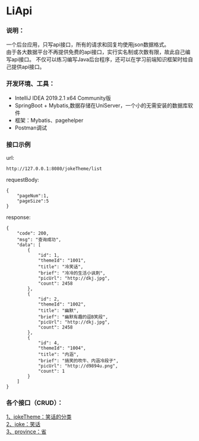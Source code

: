 # LiApi
### 说明：  
一个后台应用，只写api接口，所有的请求和回复均使用json数据格式。  
由于各大数据平台不再提供免费的api接口，实行实名制或次数有限，故此自己编写api接口。
不仅可以练习编写Java后台程序，还可以在学习前端知识框架时给自己提供api接口。 

### 开发环境、工具：  
* IntelliJ IDEA 2019.2.1 x64  Community版  
* SpringBoot + Mybatis,数据存储在UniServer，一个小的无需安装的数据库软件  
* 框架：Mybatis、pagehelper
* Postman调试
### 接口示例  
url:
```
http://127.0.0.1:8080/jokeTheme/list
```
requestBody:
```
{
	"pageNum":1,
	"pageSize":5
}
```
response:
```
{
    "code": 200,
    "msg": "查询成功",
    "data": [
        {
            "id": 1,
            "themeId": "1001",
            "title": "冷笑话",
            "brief": "冷冷的生活小讽刺",
            "picUrl": "http://dkj.jpg",
            "count": 2458
        },
        {
            "id": 2,
            "themeId": "1002",
            "title": "幽默",
            "brief": "幽默有趣的逗B笑段",
            "picUrl": "http://dkj.jpg",
            "count": 2458
        },
        {
            "id": 4,
            "themeId": "1004",
            "title": "内涵",
            "brief": "搞笑的吹牛、内涵冷段子",
            "picUrl": "http://d9894u.png",
            "count": 1
        }
    ]
}
```
  
  
### 各个接口（CRUD）：  
[1、jokeTheme：笑话的分类](https://github.com/shuguoli68/LiApi/blob/master/docs/jokeTheme.md)  
[2、joke：笑话](https://github.com/shuguoli68/LiApi/blob/master/docs/joke.md)  
[3、province：省](https://github.com/shuguoli68/LiApi/blob/master/docs/province.md)  

